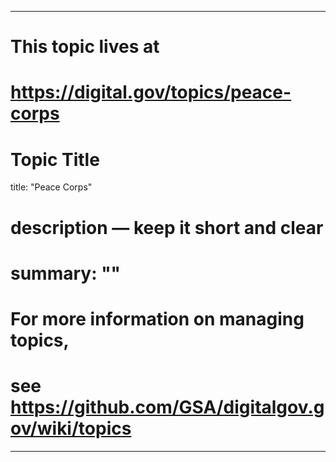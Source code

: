 
---
# This topic lives at
# https://digital.gov/topics/peace-corps

# Topic Title
title: "Peace Corps"

# description — keep it short and clear
# summary: ""


# For more information on managing topics,
# see https://github.com/GSA/digitalgov.gov/wiki/topics
---